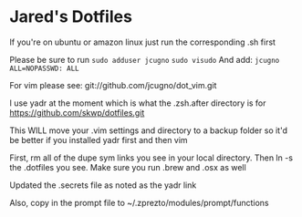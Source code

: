 Jared's Dotfiles
===========

If you're on ubuntu or amazon linux just run the corresponding .sh first

Please be sure to run
`sudo adduser jcugno`
`sudo visudo`
And add: `jcugno ALL=NOPASSWD: ALL`

For vim please see: git://github.com/jcugno/dot_vim.git

I use yadr at the moment which is what the .zsh.after directory is for
https://github.com/skwp/dotfiles.git

This WILL move your .vim settings and directory to a backup folder so it'd be
better if you installed yadr first and then vim

First, rm all of the dupe sym links you see in your local directory.
Then ln -s the .dotfiles you see. Make sure you run .brew and .osx as well

Updated the .secrets file as noted as the yadr link

Also, copy in the prompt file to ~/.zprezto/modules/prompt/functions

